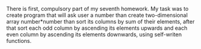 There is first, compulsory part of my seventh homework.
My task was to create program that will ask user a number than create two-dimensional array number*number than sort its columns by sum of their elements, after that sort each odd column by ascending its elements upwards and each even column by ascending its elements downwards, using self-writen functions.
